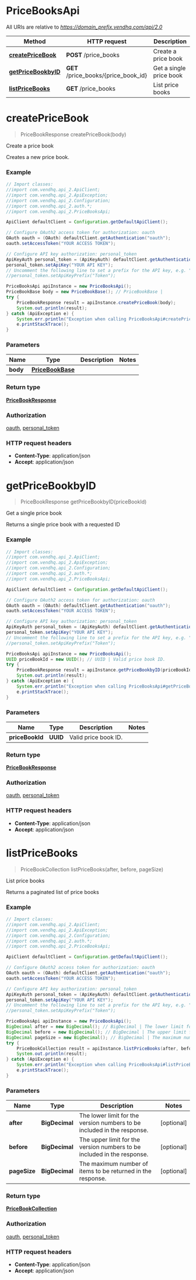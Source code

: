 # PriceBooksApi

All URIs are relative to *https://domain_prefix.vendhq.com/api/2.0*

Method | HTTP request | Description
------------- | ------------- | -------------
[**createPriceBook**](PriceBooksApi.md#createPriceBook) | **POST** /price_books | Create a price book
[**getPriceBookbyID**](PriceBooksApi.md#getPriceBookbyID) | **GET** /price_books/{price_book_id} | Get a single price book
[**listPriceBooks**](PriceBooksApi.md#listPriceBooks) | **GET** /price_books | List price books


<a name="createPriceBook"></a>
# **createPriceBook**
> PriceBookResponse createPriceBook(body)

Create a price book

Creates a new price book.

### Example
```java
// Import classes:
//import com.vendhq.api_2.ApiClient;
//import com.vendhq.api_2.ApiException;
//import com.vendhq.api_2.Configuration;
//import com.vendhq.api_2.auth.*;
//import com.vendhq.api_2.PriceBooksApi;

ApiClient defaultClient = Configuration.getDefaultApiClient();

// Configure OAuth2 access token for authorization: oauth
OAuth oauth = (OAuth) defaultClient.getAuthentication("oauth");
oauth.setAccessToken("YOUR ACCESS TOKEN");

// Configure API key authorization: personal_token
ApiKeyAuth personal_token = (ApiKeyAuth) defaultClient.getAuthentication("personal_token");
personal_token.setApiKey("YOUR API KEY");
// Uncomment the following line to set a prefix for the API key, e.g. "Token" (defaults to null)
//personal_token.setApiKeyPrefix("Token");

PriceBooksApi apiInstance = new PriceBooksApi();
PriceBookBase body = new PriceBookBase(); // PriceBookBase |
try {
    PriceBookResponse result = apiInstance.createPriceBook(body);
    System.out.println(result);
} catch (ApiException e) {
    System.err.println("Exception when calling PriceBooksApi#createPriceBook");
    e.printStackTrace();
}
```

### Parameters

Name | Type | Description  | Notes
------------- | ------------- | ------------- | -------------
 **body** | [**PriceBookBase**](PriceBookBase.md)|  |

### Return type

[**PriceBookResponse**](PriceBookResponse.md)

### Authorization

[oauth](../README.md#oauth), [personal_token](../README.md#personal_token)

### HTTP request headers

 - **Content-Type**: application/json
 - **Accept**: application/json

<a name="getPriceBookbyID"></a>
# **getPriceBookbyID**
> PriceBookResponse getPriceBookbyID(priceBookId)

Get a single price book

Returns a single price book with a requested ID

### Example
```java
// Import classes:
//import com.vendhq.api_2.ApiClient;
//import com.vendhq.api_2.ApiException;
//import com.vendhq.api_2.Configuration;
//import com.vendhq.api_2.auth.*;
//import com.vendhq.api_2.PriceBooksApi;

ApiClient defaultClient = Configuration.getDefaultApiClient();

// Configure OAuth2 access token for authorization: oauth
OAuth oauth = (OAuth) defaultClient.getAuthentication("oauth");
oauth.setAccessToken("YOUR ACCESS TOKEN");

// Configure API key authorization: personal_token
ApiKeyAuth personal_token = (ApiKeyAuth) defaultClient.getAuthentication("personal_token");
personal_token.setApiKey("YOUR API KEY");
// Uncomment the following line to set a prefix for the API key, e.g. "Token" (defaults to null)
//personal_token.setApiKeyPrefix("Token");

PriceBooksApi apiInstance = new PriceBooksApi();
UUID priceBookId = new UUID(); // UUID | Valid price book ID.
try {
    PriceBookResponse result = apiInstance.getPriceBookbyID(priceBookId);
    System.out.println(result);
} catch (ApiException e) {
    System.err.println("Exception when calling PriceBooksApi#getPriceBookbyID");
    e.printStackTrace();
}
```

### Parameters

Name | Type | Description  | Notes
------------- | ------------- | ------------- | -------------
 **priceBookId** | **UUID**| Valid price book ID. |

### Return type

[**PriceBookResponse**](PriceBookResponse.md)

### Authorization

[oauth](../README.md#oauth), [personal_token](../README.md#personal_token)

### HTTP request headers

 - **Content-Type**: application/json
 - **Accept**: application/json

<a name="listPriceBooks"></a>
# **listPriceBooks**
> PriceBookCollection listPriceBooks(after, before, pageSize)

List price books

Returns a paginated list of price books

### Example
```java
// Import classes:
//import com.vendhq.api_2.ApiClient;
//import com.vendhq.api_2.ApiException;
//import com.vendhq.api_2.Configuration;
//import com.vendhq.api_2.auth.*;
//import com.vendhq.api_2.PriceBooksApi;

ApiClient defaultClient = Configuration.getDefaultApiClient();

// Configure OAuth2 access token for authorization: oauth
OAuth oauth = (OAuth) defaultClient.getAuthentication("oauth");
oauth.setAccessToken("YOUR ACCESS TOKEN");

// Configure API key authorization: personal_token
ApiKeyAuth personal_token = (ApiKeyAuth) defaultClient.getAuthentication("personal_token");
personal_token.setApiKey("YOUR API KEY");
// Uncomment the following line to set a prefix for the API key, e.g. "Token" (defaults to null)
//personal_token.setApiKeyPrefix("Token");

PriceBooksApi apiInstance = new PriceBooksApi();
BigDecimal after = new BigDecimal(); // BigDecimal | The lower limit for the version numbers to be included in the response.
BigDecimal before = new BigDecimal(); // BigDecimal | The upper limit for the version numbers to be included in the response.
BigDecimal pageSize = new BigDecimal(); // BigDecimal | The maximum number of items to be returned in the response.
try {
    PriceBookCollection result = apiInstance.listPriceBooks(after, before, pageSize);
    System.out.println(result);
} catch (ApiException e) {
    System.err.println("Exception when calling PriceBooksApi#listPriceBooks");
    e.printStackTrace();
}
```

### Parameters

Name | Type | Description  | Notes
------------- | ------------- | ------------- | -------------
 **after** | **BigDecimal**| The lower limit for the version numbers to be included in the response. | [optional]
 **before** | **BigDecimal**| The upper limit for the version numbers to be included in the response. | [optional]
 **pageSize** | **BigDecimal**| The maximum number of items to be returned in the response. | [optional]

### Return type

[**PriceBookCollection**](PriceBookCollection.md)

### Authorization

[oauth](../README.md#oauth), [personal_token](../README.md#personal_token)

### HTTP request headers

 - **Content-Type**: application/json
 - **Accept**: application/json
